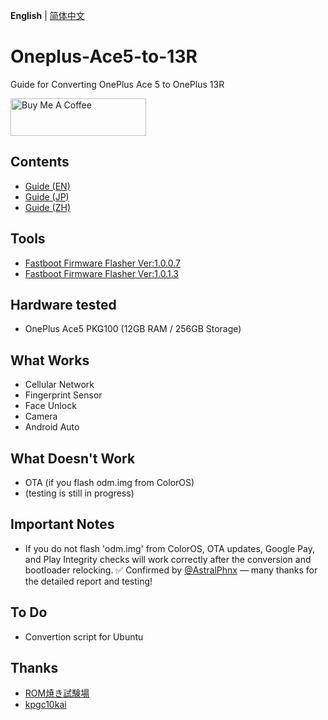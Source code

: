 **English** | [简体中文](README_CN.md)

# Oneplus-Ace5-to-13R
Guide for Converting OnePlus Ace 5 to OnePlus 13R

<a href="https://www.buymeacoffee.com/kinginu" target="_blank"><img src="https://cdn.buymeacoffee.com/buttons/v2/default-yellow.png" alt="Buy Me A Coffee" style="height: 60px !important;width: 217px !important;" ></a>

## Contents
- [Guide (EN)](docs/convert_guide_en.md)
- [Guide (JP)](docs/convert_guide_jp.md)
- [Guide (ZH)](docs/convert_guide_zh.md)

## Tools
- [Fastboot Firmware Flasher Ver:1.0.0.7](https://t.me/gt3neo5hub/521/207068)
- [Fastboot Firmware Flasher Ver:1.0.1.3](https://t.me/gt3neo5hub/521/269449)

## Hardware tested
- OnePlus Ace5 PKG100 (12GB RAM / 256GB Storage)

## What Works
- Cellular Network
- Fingerprint Sensor
- Face Unlock
- Camera
- Android Auto

## What Doesn't Work
- OTA (if you flash odm.img from ColorOS)
- (testing is still in progress)

## Important Notes
- If you do not flash 'odm.img' from ColorOS, OTA updates, Google Pay, and Play Integrity checks will work correctly after the conversion and bootloader relocking.
✅ Confirmed by [@AstralPhnx](https://github.com/kinginu/Oneplus-Ace5-to-13R/issues/25) — many thanks for the detailed report and testing!

## To Do
- Convertion script for Ubuntu

## Thanks
- [ROM焼き試験場](https://mitanyan98.hatenablog.com/)
- [kpgc10kai](https://x.com/kpgc10kai_)

